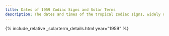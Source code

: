 ```yaml
---
title: Dates of 1959 Zodiac Signs and Solar Terms
description: The dates and times of the tropical zodiac signs, widely used in western astrology, and solar terms of year 1959
---
```

{% include_relative _solarterm_details.html year="1959" %}
